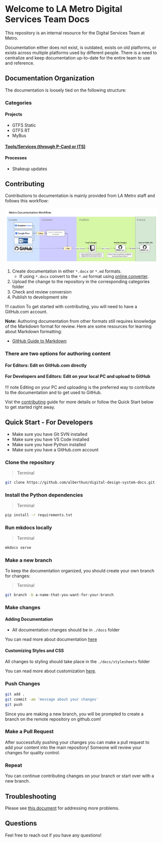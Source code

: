 # Welcome to LA Metro Digital Services Team Docs

This repository is an internal resource for the Digital Services Team at Metro.

Documentation either does not exist, is outdated, exists on old platforms, or exists across multiple platforms used by different people.  There is a need to centralize and keep documentation up-to-date for the entire team to use and reference.

## Documentation Organization

The documentation is loosely tied on the following structure:

### Categories

#### Projects

- GTFS Static
- GTFS RT
- MyBus

#### [Tools/Services  (through P-Card or ITS)](./tools_services/)

#### Processes

- Shakeup updates

## Contributing

Contributions to documentation is mainly provided from LA Metro staff and follows this workflow:

![MetroDocumentationWorkFlow.png](./media/MetroDocumentationWorkFlow.png)

1. Create documentation in either `*.docx` or `*.md` formats.
   - If using `*.docx` convert to the `*.md` format using [online converter](https://word2md.com/).
2. Upload the change to the repository in the corresponding categories folder
3. Check and review conversion
4. Publish to development site

!!! caution
    To get started with contributing, you will need to have a GitHub.com account.

**Note:** Authoring documentation from other formats still requires knowledge of the Markdown format for review. Here are some resources for learning about Markdown formatting:

- [GitHub Guide to Markdown](https://guides.github.com/features/mastering-markdown/)

### There are two options for authoring content

#### For Editors: Edit on GitHub.com directly

#### For Developers and Editors: Edit on your local PC and upload to GitHub

!!! note
  Editing on your PC and uploading is the preferred way to contribute to the documentation and to get used to GitHub.

Vist the [contributing](contributing.md) guide for more details or follow the Quick Start below to get started right away.

## Quick Start - For Developers

- Make sure you have Git SVN installed
- Make sure you have VS Code installed
- Make sure you have Python installed
- Make sure you have a GitHub.com account

### Clone the repository

>Terminal

```bash
git clone https://github.com/albertkun/digital-design-system-docs.git
```

### Install the Python dependencies

>Terminal

```bash
pip install -r requirements.txt
```

### Run mkdocs locally

>Terminal

```bash
mkdocs serve
```

### Make a new branch

To keep the documentation organized, you should create your own branch for changes:
>Terminal

```bash
git branch -b a-name-that-you-want-for-your-branch
```

### Make changes

#### Adding Documentation

- All documentation changes should be in `./docs` folder

You can read more about documentation [here](https://www.mkdocs.org/user-guide/writing-your-docs/#writing-with-markdown)

#### Customizing Styles and CSS

All changes to styling should take place in the `./docs/stylesheets` folder

You can read more about customization [here](https://squidfunk.github.io/mkdocs-material/customization/#overriding-blocks-recommended).

### Push Changes

```bash
git add .
git commit -am 'message about your changes'
git push
```

Since you are making a new branch, you will be prompted to create a branch on the remote repository on github.com!

### Make a Pull Request

After successfully pushing your changes you can make a pull request to add your content into the main repository! Someone will review your changes for quality control.

### Repeat

You can continue contributing changes on your branch or start over with a new branch.

## Troubleshooting

Please see [this document](troubleshooting.md) for addressing more problems.

## Questions

Feel free to reach out if you have any questions!

